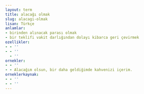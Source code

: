 ```yaml
---
layout: term
title: alacağı olmak
slug: alacagi-olmak
lisan: Türkçe
anlamlar:
- birinden alınacak parası olmak
- bir teklifi vakit darlığından dolayı kibarca geri çevirmek
ozellikler:
- - ''
- - ''
  - ''
ornekler:
- - ''
- - Alacağım olsun, bir daha geldiğimde kahvenizi içerim.
orneklerkaynak:
- - ''
- - ''
---
```

